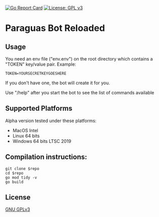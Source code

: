 [![Go Report Card](https://goreportcard.com/badge/github.com/narvikd/paragueroreloaded)](https://goreportcard.com/report/github.com/narvikd/paragueroreloaded)  [![License: GPL v3](https://img.shields.io/badge/License-GPLv3-blue.svg)](https://www.gnu.org/licenses/gpl-3.0)

# Paraguas Bot Reloaded

## Usage
You need an env file ("env.env") on the root directory which contains a "TOKEN" key/value pair.
Example:
```shell
TOKEN=YOURSECRETKEYGOESHERE
```
If you don't have one, the bot will create it for you.

Use "/help" after you start the bot to see the list of commands available

## Supported Platforms
Alpha version tested under these platforms:
* MacOS Intel
* Linux 64 bits
* Windows 64 bits LTSC 2019

## Compilation instructions:
```shell
git clone $repo
cd $repo
go mod tidy -v
go build
```

## License
[GNU GPLv3](https://www.gnu.org/licenses/gpl-3.0.en.html)